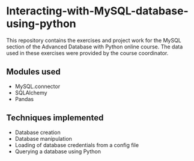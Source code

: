 # Interacting-with-MySQL-database-using-python
This repository contains the exercises and project work for the MySQL section of the Advanced Database with Python online course. The data used in these exercises were provided by the course coordinator.

## Modules used
- MySQL.connector
- SQLAlchemy
- Pandas

## Techniques implemented
- Database creation
- Database manipulation
- Loading of database credentials from a config file
- Querying a database using Python
